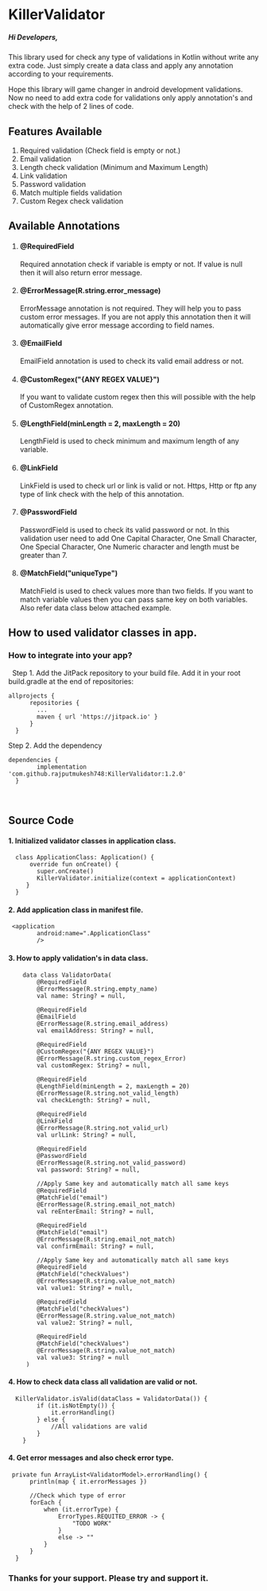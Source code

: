 # KillerValidator

<h5>Hi Developers,</h5>
<p>This library used for check any type of validations in Kotlin without write any extra code. Just simply create a data class and apply any annotation according to your requirements.</p>
<p>Hope this library will game changer in android development validations. Now no need to add extra code for validations only apply annotation's and check with the help of 2 lines of code.</p>

<h2>Features Available</h2>
<ol>
  <li>Required validation (Check field is empty or not.)</li>
  <li>Email validation</li>
  <li>Length check validation (Minimum and Maximum Length)</li>
  <li>Link validation</li>
  <li>Password validation</li>
  <li>Match multiple fields validation</li>
  <li>Custom Regex check validation</li>
 </ol>
 
 
<h2>Available Annotations</h2>
<ol>
  <li><h4>@RequiredField</h4></li>
  <p>Required annotation check if variable is empty or not. If value is null then it will also return error message.</p>
  <li><h4>@ErrorMessage(R.string.error_message)</h4></li>
  <p>ErrorMessage annotation is not required. They will help you to pass custom error messages. If you are not apply this annotation then it will automatically give error message according to field names.</p>
  <li><h4>@EmailField</h4></li>
  <p>EmailField annotation is used to check its valid email address or not.</p>
  <li><h4>@CustomRegex("{ANY REGEX VALUE}")</h4></li>
  <p>If you want to validate custom regex then this will possible with the help of CustomRegex annotation.</p>
  <li><h4>@LengthField(minLength = 2, maxLength = 20)</h4></li>
  <p>LengthField is used to check minimum and maximum length of any variable.</p>
  <li><h4>@LinkField</h4></li>
  <p>LinkField is used to check url or link is valid or not. Https, Http or ftp any type of link check with the help of this annotation.</p>
  <li><h4>@PasswordField</h4></li>
  <p>PasswordField is used to check its valid password or not. In this validation user need to add One Capital Character, One Small Character, One Special Character, One Numeric character and length must be greater than 7.</p>
  <li><h4>@MatchField("uniqueType")</h4></li>
  <p>MatchField is used to check values more than two fields. If you want to match variable values then you can pass same key on both variables. Also refer data class below attached example.</p>
 </ol>
 
 <h2> How to used validator classes in app. </h2>

<h3>How to integrate into your app?</h3>
&nbsp;&nbsp;Step 1. Add the JitPack repository to your build file. Add it in your root build.gradle at the end of repositories:

    allprojects {
		  repositories {
		  	...
		  	maven { url 'https://jitpack.io' }
		  }
	  }
  
 
Step 2. Add the dependency

    dependencies {
	        implementation 'com.github.rajputmukesh748:KillerValidator:1.2.0'
	  }

<br>
<h2>Source Code</h2>
 
 <h4>1. Initialized validator classes in application class.</h4>
      
      class ApplicationClass: Application() {
          override fun onCreate() {
            super.onCreate()
            KillerValidator.initialize(context = applicationContext)
         }
      }
  
  
  <h4>2. Add application class in manifest file.</h4>
     
     <application
            android:name=".ApplicationClass"
            />
            
 
 <h4>3. How to apply validation's in data class.</h4>
     
        data class ValidatorData( 
            @RequiredField
            @ErrorMessage(R.string.empty_name)
            val name: String? = null,

            @RequiredField
            @EmailField
            @ErrorMessage(R.string.email_address)
            val emailAddress: String? = null,

            @RequiredField
            @CustomRegex("{ANY REGEX VALUE}")
            @ErrorMessage(R.string.custom_regex_Error)
            val customRegex: String? = null,

            @RequiredField
            @LengthField(minLength = 2, maxLength = 20)
            @ErrorMessage(R.string.not_valid_length)
            val checkLength: String? = null,

            @RequiredField
            @LinkField
            @ErrorMessage(R.string.not_valid_url)
            val urlLink: String? = null,

            @RequiredField
            @PasswordField
            @ErrorMessage(R.string.not_valid_password)
            val password: String? = null,

            //Apply Same key and automatically match all same keys
            @RequiredField
            @MatchField("email")
            @ErrorMessage(R.string.email_not_match)
            val reEnterEmail: String? = null,

            @RequiredField
            @MatchField("email")
            @ErrorMessage(R.string.email_not_match)
            val confirmEmail: String? = null,

            //Apply Same key and automatically match all same keys
            @RequiredField
            @MatchField("checkValues")
            @ErrorMessage(R.string.value_not_match)
            val value1: String? = null,

            @RequiredField
            @MatchField("checkValues")
            @ErrorMessage(R.string.value_not_match)
            val value2: String? = null,

            @RequiredField
            @MatchField("checkValues")
            @ErrorMessage(R.string.value_not_match)
            val value3: String? = null 
         )
         
          
<h4>4. How to check data class all validation are valid or not.</h4>
      
      
      KillerValidator.isValid(dataClass = ValidatorData()) {
            if (it.isNotEmpty()) {
                it.errorHandling()
            } else {
                //All validations are valid
            }
        }

          
<h4>4. Get error messages and also check error type.</h4>

     private fun ArrayList<ValidatorModel>.errorHandling() {
          println(map { it.errorMessages })

          //Check which type of error
          forEach {
              when (it.errorType) {
                  ErrorTypes.REQUITED_ERROR -> {
                      "TODO WORK"
                  }
                  else -> ""
              }
          }
      }
      
      
<b><h3>Thanks for your support. Please try and support it.</h3></b>
